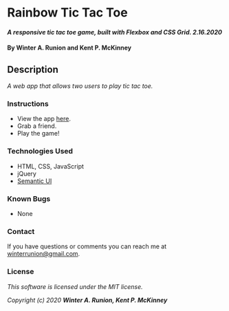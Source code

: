 # Rainbow Tic Tac Toe

#### _A responsive tic tac toe game, built with Flexbox and CSS Grid. 2.16.2020_

#### By **Winter A. Runion and Kent P. McKinney**

## Description

_A web app that allows two users to play tic tac toe._

### Instructions

* View the app [here](https://wrunion.github.io/js-tic-tac-toe-e20/).
* Grab a friend.
* Play the game!

### Technologies Used
* HTML, CSS, JavaScript
* jQuery
* [Semantic UI](https://semantic-ui.com/)

### Known Bugs
* None 

### Contact

If you have questions or comments you can reach me at winterrunion@gmail.com.

### License
_This software is licensed under the MIT license._

_Copyright (c) 2020 **Winter A. Runion, Kent P. McKinney**_
